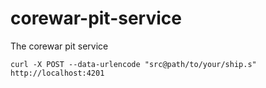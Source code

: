 # corewar-pit-service
The corewar pit service

```
curl -X POST --data-urlencode "src@path/to/your/ship.s" http://localhost:4201
```
